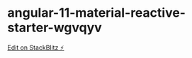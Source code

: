 # angular-11-material-reactive-starter-wgvqyv

[Edit on StackBlitz ⚡️](https://stackblitz.com/edit/angular-11-material-reactive-starter-wgvqyv)